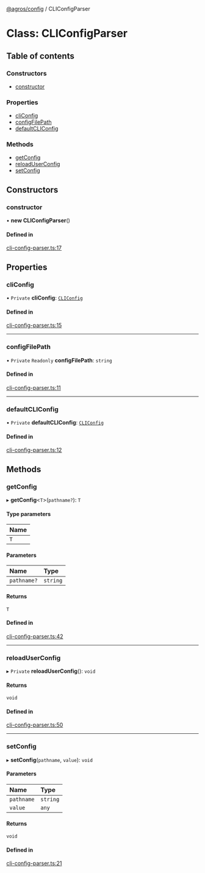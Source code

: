 [@agros/config](../index.md) / CLIConfigParser

# Class: CLIConfigParser

## Table of contents

### Constructors

- [constructor](CLIConfigParser.md#constructor)

### Properties

- [cliConfig](CLIConfigParser.md#cliconfig)
- [configFilePath](CLIConfigParser.md#configfilepath)
- [defaultCLIConfig](CLIConfigParser.md#defaultcliconfig)

### Methods

- [getConfig](CLIConfigParser.md#getconfig)
- [reloadUserConfig](CLIConfigParser.md#reloaduserconfig)
- [setConfig](CLIConfigParser.md#setconfig)

## Constructors

### <a id="constructor" name="constructor"></a> constructor

• **new CLIConfigParser**()

#### Defined in

[cli-config-parser.ts:17](https://github.com/agrosjs/agros/blob/64c5bfe/packages/agros-config/src/cli-config-parser.ts#L17)

## Properties

### <a id="cliconfig" name="cliconfig"></a> cliConfig

• `Private` **cliConfig**: [`CLIConfig`](../interfaces/CLIConfig.md)

#### Defined in

[cli-config-parser.ts:15](https://github.com/agrosjs/agros/blob/64c5bfe/packages/agros-config/src/cli-config-parser.ts#L15)

___

### <a id="configfilepath" name="configfilepath"></a> configFilePath

• `Private` `Readonly` **configFilePath**: `string`

#### Defined in

[cli-config-parser.ts:11](https://github.com/agrosjs/agros/blob/64c5bfe/packages/agros-config/src/cli-config-parser.ts#L11)

___

### <a id="defaultcliconfig" name="defaultcliconfig"></a> defaultCLIConfig

• `Private` **defaultCLIConfig**: [`CLIConfig`](../interfaces/CLIConfig.md)

#### Defined in

[cli-config-parser.ts:12](https://github.com/agrosjs/agros/blob/64c5bfe/packages/agros-config/src/cli-config-parser.ts#L12)

## Methods

### <a id="getconfig" name="getconfig"></a> getConfig

▸ **getConfig**<`T`\>(`pathname?`): `T`

#### Type parameters

| Name |
| :------ |
| `T` |

#### Parameters

| Name | Type |
| :------ | :------ |
| `pathname?` | `string` |

#### Returns

`T`

#### Defined in

[cli-config-parser.ts:42](https://github.com/agrosjs/agros/blob/64c5bfe/packages/agros-config/src/cli-config-parser.ts#L42)

___

### <a id="reloaduserconfig" name="reloaduserconfig"></a> reloadUserConfig

▸ `Private` **reloadUserConfig**(): `void`

#### Returns

`void`

#### Defined in

[cli-config-parser.ts:50](https://github.com/agrosjs/agros/blob/64c5bfe/packages/agros-config/src/cli-config-parser.ts#L50)

___

### <a id="setconfig" name="setconfig"></a> setConfig

▸ **setConfig**(`pathname`, `value`): `void`

#### Parameters

| Name | Type |
| :------ | :------ |
| `pathname` | `string` |
| `value` | `any` |

#### Returns

`void`

#### Defined in

[cli-config-parser.ts:21](https://github.com/agrosjs/agros/blob/64c5bfe/packages/agros-config/src/cli-config-parser.ts#L21)
